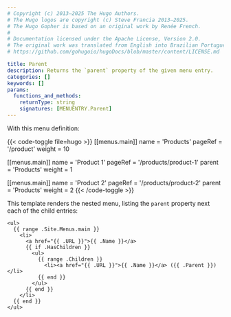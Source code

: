 ```yaml
---
# Copyright (c) 2013–2025 The Hugo Authors.
# The Hugo logos are copyright (c) Steve Francia 2013–2025.
# The Hugo Gopher is based on an original work by Renée French.
#
# Documentation licensed under the Apache License, Version 2.0.
# The original work was translated from English into Brazilian Portuguese.
# https://github.com/gohugoio/hugoDocs/blob/master/content/LICENSE.md

title: Parent
description: Returns the `parent` property of the given menu entry.
categories: []
keywords: []
params:
  functions_and_methods:
    returnType: string
    signatures: [MENUENTRY.Parent]
---
```


With this menu definition:

{{< code-toggle file=hugo >}}
[[menus.main]]
name = 'Products'
pageRef = '/product'
weight = 10

[[menus.main]]
name = 'Product 1'
pageRef = '/products/product-1'
parent = 'Products'
weight = 1

[[menus.main]]
name = 'Product 2'
pageRef = '/products/product-2'
parent = 'Products'
weight = 2
{{< /code-toggle >}}

This template renders the nested menu, listing the `parent` property next each of the child entries:

```go-html-template
<ul>
  {{ range .Site.Menus.main }}
    <li>
      <a href="{{ .URL }}">{{ .Name }}</a>
      {{ if .HasChildren }}
        <ul>
          {{ range .Children }}
            <li><a href="{{ .URL }}">{{ .Name }}</a> ({{ .Parent }})</li>
          {{ end }}
        </ul>
      {{ end }}
    </li>
  {{ end }}
</ul>
```
